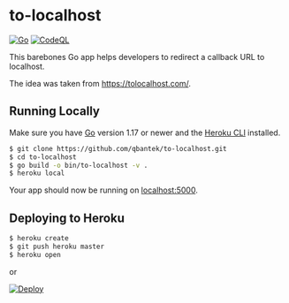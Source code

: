 
# to-localhost

[![Go](https://github.com/qbantek/to-localhost/actions/workflows/go.yml/badge.svg)](https://github.com/qbantek/to-localhost/actions/workflows/go.yml)
[![CodeQL](https://github.com/qbantek/to-localhost/actions/workflows/codeql-analysis.yml/badge.svg)](https://github.com/qbantek/to-localhost/actions/workflows/codeql-analysis.yml)


This barebones Go app helps developers to redirect a callback URL to localhost.

The idea was taken from https://tolocalhost.com/.

## Running Locally

Make sure you have [Go](http://golang.org/doc/install) version 1.17 or newer 
and the [Heroku CLI](https://devcenter.heroku.com/articles/heroku-cli) installed.

```sh
$ git clone https://github.com/qbantek/to-localhost.git
$ cd to-localhost
$ go build -o bin/to-localhost -v .
$ heroku local
```

Your app should now be running on [localhost:5000](http://localhost:5000/).

## Deploying to Heroku

```sh
$ heroku create
$ git push heroku master
$ heroku open
```

or

[![Deploy](https://www.herokucdn.com/deploy/button.png)](https://heroku.com/deploy)
